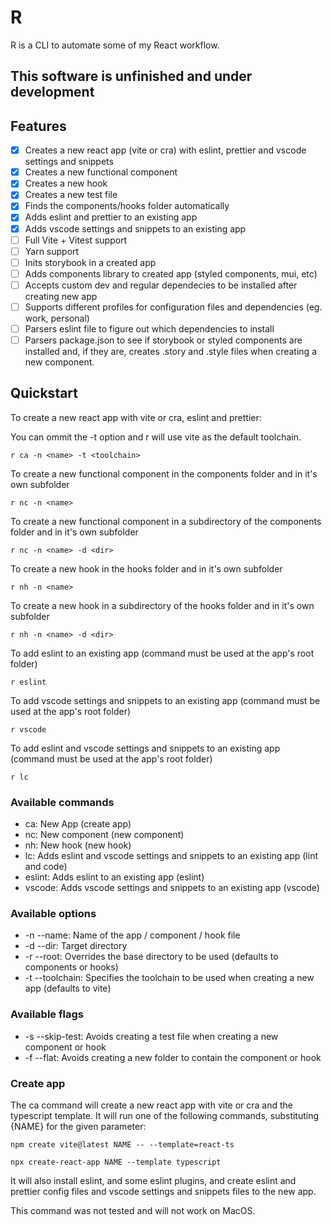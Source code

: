 # R

R is a CLI to automate some of my React workflow.

## This software is unfinished and under development

## Features

- [x] Creates a new react app (vite or cra) with eslint, prettier and vscode settings and snippets
- [x] Creates a new functional component
- [x] Creates a new hook
- [x] Creates a new test file
- [x] Finds the components/hooks folder automatically
- [x] Adds eslint and prettier to an existing app
- [x] Adds vscode settings and snippets to an existing app
- [ ] Full Vite + Vitest support
- [ ] Yarn support
- [ ] Inits storybook in a created app
- [ ] Adds components library to created app (styled components, mui, etc)
- [ ] Accepts custom dev and regular dependecies to be installed after creating new app
- [ ] Supports different profiles for configuration files and dependencies (eg. work, personal)
- [ ] Parsers eslint file to figure out which dependencies to install
- [ ] Parsers package.json to see if storybook or styled components are installed and, if they are, creates .story and .style files when creating a new component.

## Quickstart

To create a new react app with vite or cra, eslint and prettier:

You can ommit the -t option and r will use vite as the default toolchain.

```
r ca -n <name> -t <toolchain>
```

To create a new functional component in the components folder and in it's own subfolder

```
r nc -n <name>
```

To create a new functional component in a subdirectory of the components folder and in it's own subfolder

```
r nc -n <name> -d <dir>
```

To create a new hook in the hooks folder and in it's own subfolder

```
r nh -n <name>
```

To create a new hook in a subdirectory of the hooks folder and in it's own subfolder

```
r nh -n <name> -d <dir>
```

To add eslint to an existing app (command must be used at the app's root folder)

```
r eslint
```

To add vscode settings and snippets to an existing app (command must be used at the app's root folder)

```
r vscode
```

To add eslint and vscode settings and snippets to an existing app (command must be used at the app's root folder)

```
r lc
```

### Available commands

- ca: New App (create app)
- nc: New component (new component)
- nh: New hook (new hook)
- lc: Adds eslint and vscode settings and snippets to an existing app (lint and code)
- eslint: Adds eslint to an existing app (eslint)
- vscode: Adds vscode settings and snippets to an existing app (vscode)

### Available options

- -n --name: Name of the app / component / hook file
- -d --dir: Target directory
- -r --root: Overrides the base directory to be used (defaults to components or hooks)
- -t --toolchain: Specifies the toolchain to be used when creating a new app (defaults to vite)

### Available flags

- -s --skip-test: Avoids creating a test file when creating a new component or hook
- -f --flat: Avoids creating a new folder to contain the component or hook

### Create app

The ca command will create a new react app with vite or cra and the typescript template. It will run one of the following commands, substituting {NAME} for the given parameter:

`npm create vite@latest NAME -- --template=react-ts`

`npx create-react-app NAME --template typescript`

It will also install eslint, and some eslint plugins, and create eslint and prettier config files and vscode settings and snippets files to the new app.

This command was not tested and will not work on MacOS.
